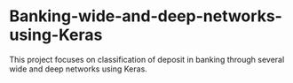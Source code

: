 # Banking-wide-and-deep-networks-using-Keras
This project focuses on classification of deposit in banking through several wide and deep networks using Keras. 
